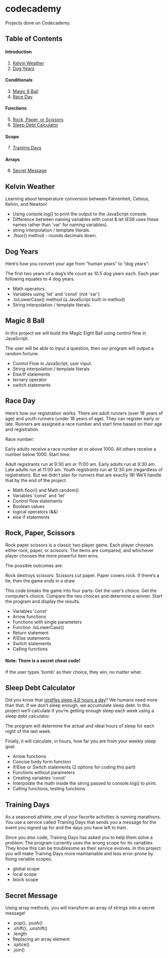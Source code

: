 # codecademy

Projects done on Codecademy.

## Table of Contents
#### Introduction
1. [Kelvin Weather](#kelvin-weather)
2. [Dog Years](#dog-years)

#### Conditionals
3. [Magic 8 Ball](#magic-8-ball)
4. [Race Day](#race-day)

#### Functions
5. [Rock, Paper, or Scissors](#rock-paper-scissors)
6. [Sleep Debt Calculator](#sleep-debt-calculator)

#### Scope
7. [Training Days](#training-days)

#### Arrays
8. [Secret Message](#secret-essage)

## Kelvin Weather

Learning about temperature conversion between Fahrenheit, Celsius, Kelvin, and Newton!

* Using console.log() to print the output to the JavaScript console.
* Difference between naming variables with const & let (ES6 uses these names rather than 'var' for naming variables).
* string interpolation / template literals.
* .floor() method - rounds decimals down.


## Dog Years
Here’s how you convert your age from “human years” to “dog years”:

The first two years of a dog’s life count as 10.5 dog years each.
Each year following equates to 4 dog years.

* Math operators.
* Variables using 'let' and 'const' (not 'var')
* .toLowerCase() method (a JavaScript built-in method)
* String interpolation / template literals.


## Magic 8 Ball

In this project we will build the Magic Eight Ball using control flow in JavaScript.

The user will be able to input a question, then our program will output a random fortune.

* Control Flow in JavaScript, user input.
* String interpolation / template literals
* Else/If statements
* ternary operator
* switch statements


## Race Day

Here’s how our registration works. There are adult runners (over 18 years of age) and youth runners (under 18 years of age). They can register early or late. Runners are assigned a race number and start time based on their age and registration.

Race number:

Early adults receive a race number at or above 1000.
All others receive a number below 1000.
Start time:

Adult registrants run at 9:30 am or 11:00 am.
Early adults run at 9:30 am.
Late adults run at 11:00 am.
Youth registrants run at 12:30 pm (regardless of registration).
But we didn’t plan for runners that are exactly 18! We’ll handle that by the end of the project.

* Math.floor() and Math.random()
* Variables 'const' and 'let'
* Control flow statements
* Boolean values
* logical operators (&&)
* else if statements


## Rock, Paper, Scissors

Rock paper scissors is a classic two player game. Each player chooses either rock, paper, or scissors. The items are compared, and whichever player chooses the more powerful item wins.

The possible outcomes are:

Rock destroys scissors.
Scissors cut paper.
Paper covers rock.
If there’s a tie, then the game ends in a draw.

This code breaks the game into four parts:
Get the user’s choice.
Get the computer’s choice.
Compare the two choices and determine a winner.
Start the program and display the results.

* Variables 'const'
* Arrow functions
* Functions with single parameters
* Function .toLowerCase()
* Return statement
* If/Else statements
* Switch statements
* Calling functions

#### Note: There is a secret cheat code!

If the user types 'bomb' as their choice, they win, no matter what.


## Sleep Debt Calculator

Did you know that [giraffes sleep 4.6 hours a day](https://en.wikipedia.org/wiki/Giraffe#Legs,_locomotion_and_posture)? We humans need more than that. If we don’t sleep enough, we accumulate sleep debt. In this project we’ll calculate if you’re getting enough sleep each week using a sleep debt calculator.

The program will determine the actual and ideal hours of sleep for each night of the last week.

Finally, it will calculate, in hours, how far you are from your weekly sleep goal.

* Arrow functions
* Concise body form function
* If/Else or Switch statements (2 options for coding this part)
* Functions without parameters
* Creating variables 'const'
* Interpolate the math inside the string passed to console.log() to print.
* Calling functions, testing functions


## Training Days

As a seasoned athlete, one of your favorite activities is running marathons. You use a service called Training Days that sends you a message for the event you signed up for and the days you have left to train.

Since you also code, Training Days has asked you to help them solve a problem: The program currently uses the wrong scope for its variables. They know this can be troublesome as their service evolves. In this project you will make Training Days more maintainable and less error-prone by fixing variable scopes.

* global scope
* local scope
* block scope


## Secret Message

Using array methods, you will transform an array of strings into a secret message!

* .pop(), .push()
* .shift(), .unshift()
* .length
* Replacing an array element
* .splice()
* .join()
